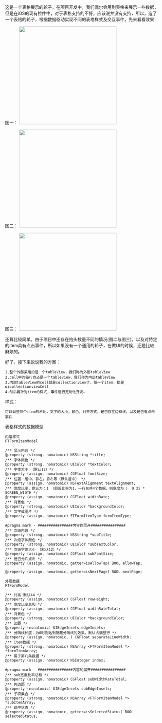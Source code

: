  这是一个表格展示的轮子，在项目开发中，我们偶尔会用到表格来展示一些数据，但是在iOS的现有控件中，对于表格支持的不好，应该说并没有支持，所以，造了一个表格的轮子，根据数据驱动实现不同的表格样式及交互事件，先来看看效果
 
 图一：
<img src="http://7qnbrb.com1.z0.glb.clouddn.com/form1.png" width="320">


图二：
<img src="http://7qnbrb.com1.z0.glb.clouddn.com/form2.png" width="320">


图三：
<img src="http://7qnbrb.com1.z0.glb.clouddn.com/form3.png" width="320">

还算比较简单，由于项目中还存在抬头数量不同的情况(图二与图三)，以及对特定的item具有点击事件，所以如果没有一个通用的轮子，在做UI的时候，还是比较麻烦的。

好了，接下来说说我的方案：
~~~
1.整个外部采用的是一个tableView，我们称为外部tableView
2.cell中的每行也还是一个tableview，我们称为内部tableView
3.内部tableView的cell就是collectionview了，每一个item，都是uicollectionviewCell
4.然后再针对item的样式，事件进行定制化开发。
~~~

样式：
~~~
可以调整每个item的占比，文字的大小，颜色，对齐方式，是否存在边框线，以及是否有点击事件
~~~

表格样式的数据模型
~~~
内层样式
FTFormItemModel

/** 显示内容 */
@property (strong, nonatomic) NSString *title;
/** 字体颜色 */
@property (strong, nonatomic) UIColor *textColor;
/** 字体大小 （默认12）*/
@property (assign, nonatomic) CGFloat fontSize;
/** 位置：居中，靠左，靠右等（默认居中） */
@property (assign, nonatomic) NSTextAlignment textAlignment;
/** 宽度比率，默认为：1 （假设比率为1，一行总共4个数据，则宽度为 ） 0.25 * SCREEN_WIDTH */
@property (assign, nonatomic) CGFloat widthRate;
/** 背景色 */
@property (strong, nonatomic) UIColor *backgroundColor;
/** 文字或图片 */
@property (assign, nonatomic) FTFormItemType formItemType;

#pragma mark - ################内容的展开################
/** 次级内容 */
@property (strong, nonatomic) NSString *subTitle;
/** 次级字体颜色 */
@property (strong, nonatomic) UIColor *subTextColor;
/** 次级字体大小 （默认12）*/
@property (assign, nonatomic) CGFloat subFontSize;
/** 是否允许点击 */
@property (assign, nonatomic, getter=isAllowTap) BOOL allowTap;

@property (assign, nonatomic, getter=isNextPage) BOOL nextPage;
~~~

~~~
外层数据
FTFormModel

/** 行高:默认44 */
@property (assign, nonatomic) CGFloat rowHeight;
/** 宽度比率总和 */
@property (assign, nonatomic) CGFloat widthRateTotal;
/** 背景色 */
@property (strong, nonatomic) UIColor *backgroundColor;
/** 边距 */
@property (nonatomic) UIEdgeInsets edgeInsets;
/** 分隔线长度：为0时则达到隐藏分隔线的效果，默认占满整行 */
@property (assign, nonatomic, ) CGFloat separateLineWidth;
/** item数据 */
@property (strong, nonatomic) NSArray <FTFormItemModel *> *formItemArray;
/** 属于第几条数据 */
@property (assign, nonatomic) NSInteger index;

#pragma mark - ################内容的展开################
/** sub宽度比率总和 */
@property (assign, nonatomic) CGFloat subWidthRateTotal;
/** 内边距 */
@property (nonatomic) UIEdgeInsets subEdgeInsets;
/** 子项集合 */
@property (strong, nonatomic) NSArray <FTFormItemModel *> *subItemArray;
/** 选中状态 */
@property (assign, nonatomic, getter=isSelectedStatus) BOOL selectedStatus;

~~~





